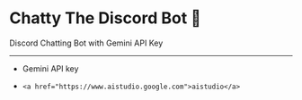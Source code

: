 # Chatty The Discord Bot 🤖
<p> Discord Chatting Bot with Gemini API Key </p>

----
- Gemini API key
-     <a href="https://www.aistudio.google.com">aistudio</a>
